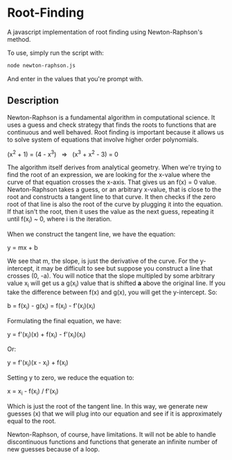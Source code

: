 # Root-Finding
A javascript implementation of root finding using Newton-Raphson's method. 

To use, simply run the script with:

```bash
node newton-raphson.js
```

And enter in the values that you're prompt with.

## Description

Newton-Raphson is a fundamental algorithm in computational science. It uses a guess and check strategy that finds the roots to functions that are continuous and well behaved. Root finding is important because it allows us to solve system of equations that involve higher order polynomials. 

  (x<sup>2</sup> + 1) = (4 - x<sup>3</sup>) &nbsp;  =>  &nbsp;  (x<sup>3</sup> + x<sup>2</sup> - 3) = 0

The algorithm itself derives from analytical geometry. When we're trying to find the root of an expression, we are looking for the x-value where the curve of that equation crosses the x-axis. That gives us an f(x) = 0 value. Newton-Raphson takes a guess, or an arbitrary x-value, that is close to the root and constructs a tangent line to that curve. It then checks if the zero root of that line is also the root of the curve by plugging it into the equation. If that isn't the root, then it uses the value as the next guess, repeating it until f(x<sub>i</sub>) ~ 0, where i is the iteration.

When we construct the tangent line, we have the equation:

  y = mx + b

We see that m, the slope, is just the derivative of the curve. For the y-intercept, it may be difficult to see but suppose you construct a line that crosses (0, -a). You will notice that the slope multipled by some arbitrary value x<sub>i</sub> will get us a g(x<sub>i</sub>) value that is shifted **a** above the original line. If you take the difference between f(x) and g(x), you will get the y-intercept. So:

  b = f(x<sub>i</sub>) - g(x<sub>i</sub>) = f(x<sub>i</sub>) - f'(x<sub>i</sub>)(x<sub>i</sub>)

Formulating the final equation, we have:

  y = f'(x<sub>i</sub>)(x) + f(x<sub>i</sub>) - f'(x<sub>i</sub>)(x<sub>i</sub>)

Or: 

  y = f'(x<sub>i</sub>)(x - x<sub>i</sub>) + f(x<sub>i</sub>)

Setting y to zero, we reduce the equation to:

  x = x<sub>i</sub> - f(x<sub>i</sub>) / f'(x<sub>i</sub>)

Which is just the root of the tangent line. In this way, we generate new guesses (x) that we will plug into our equation and see if it is approximately equal to the root. 

Newton-Raphson, of course, have limitations. It will not be able to handle discontinuous functions and functions that generate an infinite number of new guesses because of a loop.
